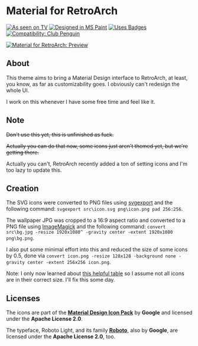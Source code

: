 # Material for RetroArch

[![As seen on TV](https://forthebadge.com/images/badges/as-seen-on-tv.svg)](https://forthebadge.com) [![Designed in MS Paint](https://forthebadge.com/images/badges/designed-in-ms-paint.svg)](https://forthebadge.com) [![Uses Badges](https://forthebadge.com/images/badges/uses-badges.svg)](https://forthebadge.com) [![Compatibility: Club Penguin](https://forthebadge.com/images/badges/compatibility-club-penguin.svg)](https://forthebadge.com)

[![Material for RetroArch: Preview](https://my.mixtape.moe/xgkgcc.png)]()

## About

This theme aims to bring a Material Design interface to RetroArch, at least, you know, as far as customizability goes. I obviously can't redesign the whole UI.

I work on this whenever I have some free time and feel like it.

## Note

~~Don't use this yet, this is unfinished as fuck.~~

~~Actually you can do that now, some icons just aren't themed yet, but we're getting there.~~

Actually you can't, RetroArch recently added a ton of setting icons and I'm too lazy to update this.

## Creation

The SVG icons were converted to PNG files using [svgexport](https://github.com/shakiba/svgexport) and the following command: `svgexport src\icon.svg png\icon.png pad 256:256`.

The wallpaper JPG was cropped to a 16:9 aspect ratio and converted to a PNG file using [ImageMagick](https://www.imagemagick.org/script/index.php) and the following command: `convert src\bg.jpg -resize 1920x1080^ -gravity center -extent 1920x1080 png\bg.png`.

I also put some minimal effort into this and reduced the size of some icons by 0.5, done via `convert icon.png -resize 128x128 -background none -gravity center -extent 256x256 icon.png`.

Note: I only now learned about [this helpful table](https://docs.libretro.com/guides/themes/#tips-tricks-for-creating-icons) so I assume not all icons are in their correct size. I'll fix this some day.

## Licenses

The icons are part of the [**Material Design Icon Pack**](https://material.io/icons/) by **Google** and licensed under the **Apache License 2.0**.

The typeface, Roboto Light, and its family [**Roboto**](https://fonts.google.com/specimen/Roboto), also by **Google**, are licensed under the **Apache License 2.0**, too.
